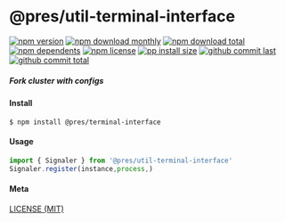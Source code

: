# @pres/util-terminal-interface

[![npm version][badge-npm-version]][url-npm]
[![npm download monthly][badge-npm-download-monthly]][url-npm]
[![npm download total][badge-npm-download-total]][url-npm]
[![npm dependents][badge-npm-dependents]][url-github]
[![npm license][badge-npm-license]][url-npm]
[![pp install size][badge-pp-install-size]][url-pp]
[![github commit last][badge-github-last-commit]][url-github]
[![github commit total][badge-github-commit-count]][url-github]

[//]: <> (Shields)

[badge-npm-version]: https://flat.badgen.net/npm/v/@pres/terminal-interface

[badge-npm-download-monthly]: https://flat.badgen.net/npm/dm/@pres/terminal-interface

[badge-npm-download-total]:https://flat.badgen.net/npm/dt/@pres/terminal-interface

[badge-npm-dependents]: https://flat.badgen.net/npm/dependents/@pres/terminal-interface

[badge-npm-license]: https://flat.badgen.net/npm/license/@pres/terminal-interface

[badge-pp-install-size]: https://flat.badgen.net/packagephobia/install/@pres/terminal-interface

[badge-github-last-commit]: https://flat.badgen.net/github/last-commit/hoyeungw/pres

[badge-github-commit-count]: https://flat.badgen.net/github/commits/hoyeungw/pres

[//]: <> (Link)

[url-npm]: https://npmjs.org/package/@pres/terminal-interface

[url-pp]: https://packagephobia.now.sh/result?p=@pres/terminal-interface

[url-github]: https://github.com/hoyeungw/pres

##### Fork cluster with configs

#### Install

```console
$ npm install @pres/terminal-interface
```

#### Usage

```js
import { Signaler } from '@pres/util-terminal-interface'
Signaler.register(instance,process,)
```

#### Meta

[LICENSE (MIT)](LICENSE)

